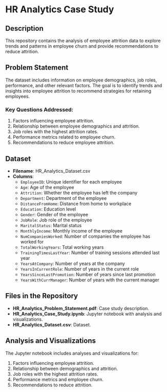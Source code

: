 # HR Analytics Case Study

## Description

This repository contains the analysis of employee attrition data to explore trends and patterns in employee churn and provide recommendations to reduce attrition.

## Problem Statement

The dataset includes information on employee demographics, job roles, performance, and other relevant factors. The goal is to identify trends and insights into employee attrition to recommend strategies for retaining employees.

### Key Questions Addressed:

1. Factors influencing employee attrition.
2. Relationship between employee demographics and attrition.
3. Job roles with the highest attrition rates.
4. Performance metrics related to employee churn.
5. Recommendations to reduce employee attrition.

## Dataset

- **Filename**: HR_Analytics_Dataset.csv
- **Columns**:
  - `EmployeeID`: Unique identifier for each employee
  - `Age`: Age of the employee
  - `Attrition`: Whether the employee has left the company
  - `Department`: Department of the employee
  - `DistanceFromHome`: Distance from home to workplace
  - `Education`: Education level
  - `Gender`: Gender of the employee
  - `JobRole`: Job role of the employee
  - `MaritalStatus`: Marital status
  - `MonthlyIncome`: Monthly income of the employee
  - `NumCompaniesWorked`: Number of companies the employee has worked for
  - `TotalWorkingYears`: Total working years
  - `TrainingTimesLastYear`: Number of training sessions attended last year
  - `YearsAtCompany`: Number of years at the company
  - `YearsInCurrentRole`: Number of years in the current role
  - `YearsSinceLastPromotion`: Number of years since last promotion
  - `YearsWithCurrManager`: Number of years with the current manager

## Files in the Repository

- **HR_Analytics_Problem_Statement.pdf**: Case study description.
- **HR_Analytics_Case_Study.ipynb**: Jupyter notebook with analysis and visualizations.
- **HR_Analytics_Dataset.csv**: Dataset.

## Analysis and Visualizations

The Jupyter notebook includes analyses and visualizations for:

1. Factors influencing employee attrition.
2. Relationship between demographics and attrition.
3. Job roles with the highest attrition rates.
4. Performance metrics and employee churn.
5. Recommendations to reduce attrition.

